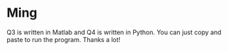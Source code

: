 # Ming
Q3 is written in Matlab and Q4 is written in Python.
You can just copy and paste to run the program. 
Thanks a lot!
